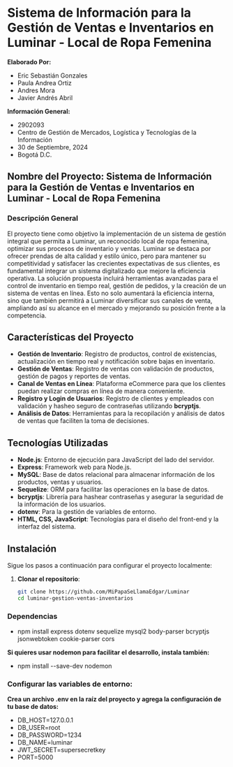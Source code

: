 # Sistema de Información para la Gestión de Ventas e Inventarios en Luminar - Local de Ropa Femenina

**Elaborado Por:**
- Eric Sebastián Gonzales
- Paula Andrea Ortiz
- Andres Mora
- Javier Andrés Abril

**Información General:**
- 2902093
- Centro de Gestión de Mercados, Logística y Tecnologías de la Información
- 30 de Septiembre, 2024
- Bogotá D.C.

## Nombre del Proyecto: Sistema de Información para la Gestión de Ventas e Inventarios en Luminar - Local de Ropa Femenina

### Descripción General
El proyecto tiene como objetivo la implementación de un sistema de gestión integral que permita a Luminar, un reconocido local de ropa femenina, optimizar sus procesos de inventario y ventas. Luminar se destaca por ofrecer prendas de alta calidad y estilo único, pero para mantener su competitividad y satisfacer las crecientes expectativas de sus clientes, es fundamental integrar un sistema digitalizado que mejore la eficiencia operativa. La solución propuesta incluirá herramientas avanzadas para el control de inventario en tiempo real, gestión de pedidos, y la creación de un sistema de ventas en línea. Esto no solo aumentará la eficiencia interna, sino que también permitirá a Luminar diversificar sus canales de venta, ampliando así su alcance en el mercado y mejorando su posición frente a la competencia.

## Características del Proyecto
- **Gestión de Inventario**: Registro de productos, control de existencias, actualización en tiempo real y notificación sobre bajas en inventario.
- **Gestión de Ventas**: Registro de ventas con validación de productos, gestión de pagos y reportes de ventas.
- **Canal de Ventas en Línea**: Plataforma eCommerce para que los clientes puedan realizar compras en línea de manera conveniente.
- **Registro y Login de Usuarios**: Registro de clientes y empleados con validación y hasheo seguro de contraseñas utilizando **bcryptjs**.
- **Análisis de Datos**: Herramientas para la recopilación y análisis de datos de ventas que faciliten la toma de decisiones.

## Tecnologías Utilizadas
- **Node.js**: Entorno de ejecución para JavaScript del lado del servidor.
- **Express**: Framework web para Node.js.
- **MySQL**: Base de datos relacional para almacenar información de los productos, ventas y usuarios.
- **Sequelize**: ORM para facilitar las operaciones en la base de datos.
- **bcryptjs**: Librería para hashear contraseñas y asegurar la seguridad de la información de los usuarios.
- **dotenv**: Para la gestión de variables de entorno.
- **HTML, CSS, JavaScript**: Tecnologías para el diseño del front-end y la interfaz del sistema.

## Instalación
Sigue los pasos a continuación para configurar el proyecto localmente:

1. **Clonar el repositorio**:
   ```bash
   git clone https://github.com/MiPapaSeLlamaEdgar/Luminar
   cd luminar-gestion-ventas-inventarios

### Dependencias
- npm install express dotenv sequelize mysql2 body-parser bcryptjs jsonwebtoken cookie-parser cors

**Si quieres usar nodemon para facilitar el desarrollo, instala también:**
- npm install --save-dev nodemon

### Configurar las variables de entorno:
**Crea un archivo .env en la raíz del proyecto y agrega la configuración de tu base de datos:**
- DB_HOST=127.0.0.1
- DB_USER=root
- DB_PASSWORD=1234
- DB_NAME=luminar
- JWT_SECRET=supersecretkey
- PORT=5000


